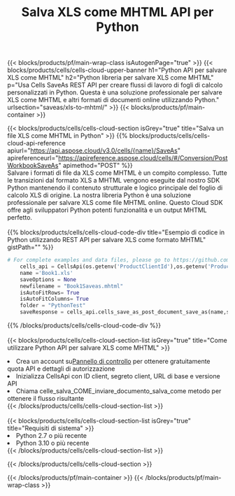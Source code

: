 ﻿---
title:  Salva XLS come MHTML API per Python
description:  Utilizzo di Aspose.Cells Cloud SDK per Python per salvare il file in formato XLS come file in formato MHTML.
url: /it/python/saveas/xls-to-mhtml/
---
{{< blocks/products/pf/main-wrap-class isAutogenPage="true" >}}
{{< blocks/products/cells/cells-cloud-upper-banner h1="Python API per salvare XLS come MHTML" h2="Python libreria per salvare XLS come MHTML" p="Usa Cells SaveAs REST API per creare flussi di lavoro di fogli di calcolo personalizzati in Python. Questa è una soluzione professionale per salvare XLS come MHTML e altri formati di documenti online utilizzando Python." urlsection="saveas/xls-to-mhtml/" >}}
{{< blocks/products/pf/main-container >}}

{{< blocks/products/cells/cells-cloud-section isGrey="true" title="Salva un file XLS come MHTML in Python" >}}
{{% blocks/products/cells/cells-cloud-api-reference apiurl="https://api.aspose.cloud/v3.0/cells/{name}/SaveAs" apireferenceurl="https://apireference.aspose.cloud/cells/#/Conversion/PostWorkbookSaveAs" apimethod="POST" %}}
<br/>
Salvare i formati di file da XLS come MHTML è un compito complesso. Tutte le transizioni dal formato XLS a MHTML vengono eseguite dal nostro SDK Python mantenendo il contenuto strutturale e logico principale del foglio di calcolo XLS di origine. La nostra libreria Python è una soluzione professionale per salvare XLS come file MHTML online. Questo Cloud SDK offre agli sviluppatori Python potenti funzionalità e un output MHTML perfetto.
<br/>
<br/>
{{% blocks/products/cells/cells-cloud-code-div title="Esempio di codice in Python utilizzando REST API per salvare XLS come formato MHTML" gistPath="" %}}
  
```python
# For complete examples and data files, please go to https://github.com/aspose-cells-cloud/aspose-cells-cloud-python/
    cells_api = CellsApi(os.getenv('ProductClientId'),os.getenv('ProductClientSecret'))
    name ='Book1.xls'    
    saveOptions = None
    newfilename = "Book1Saveas.mhtml"
    isAutoFitRows= True
    isAutoFitColumns= True
    folder = "PythonTest"
    saveResponse = cells_api.cells_save_as_post_document_save_as(name,save_options=saveOptions, newfilename=(folder +'/' + newfilename),folder=folder)
```
  
{{% /blocks/products/cells/cells-cloud-code-div %}}
<br/>
<br/>
{{< blocks/products/cells/cells-cloud-section-list isGrey="true" title="Come utilizzare Python API per salvare XLS come MHTML" >}}
<li> Crea un account su<a href="https://dashboard.aspose.cloud/">Pannello di controllo</a> per ottenere gratuitamente quota API e dettagli di autorizzazione</li>
<li>Inizializza CellsApi con ID client, segreto client, URL di base e versione API</li>
<li>Chiama celle_salva_COME_inviare_documento_salva_come metodo per ottenere il flusso risultante</li>
{{< /blocks/products/cells/cells-cloud-section-list >}}
<br/>
<br/>
{{< blocks/products/cells/cells-cloud-section-list isGrey="true" title="Requisiti di sistema" >}}
<li>Python 2.7 o più recente</li>
<li>Python 3.10 o più recente</li>
{{< /blocks/products/cells/cells-cloud-section-list >}}

{{< /blocks/products/cells/cells-cloud-section >}}

{{< /blocks/products/pf/main-container >}}
{{< /blocks/products/pf/main-wrap-class >}}
